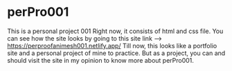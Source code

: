 # perPro001
This is a personal project 001
Right now, it consists of html and css file. You can see how the site looks by going to this site link --> https://perproofanimesh001.netlify.app/ 
Till now, this looks like a portfolio site and a personal project of mine to practice. But as a project, you can and should visit the site in my opinion to know more about 
perPro001.
